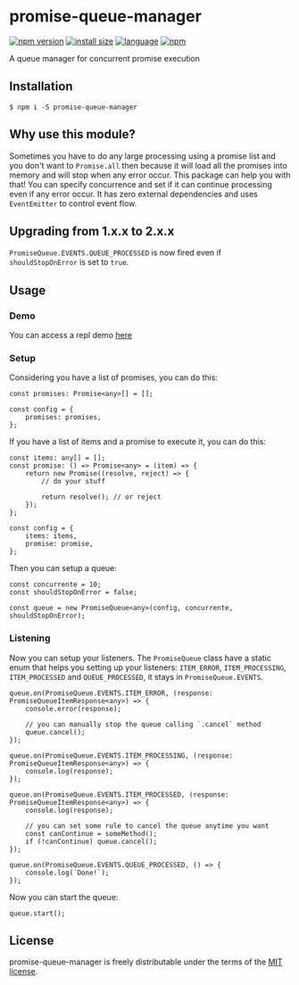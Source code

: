 # promise-queue-manager

[![npm version](https://img.shields.io/npm/v/promise-queue-manager.svg?style=flat)](https://www.npmjs.org/package/promise-queue-manager)
[![install size](https://packagephobia.now.sh/badge?p=promise-queue-manager)](https://packagephobia.now.sh/result?p=promise-queue-manager)
[![language](https://img.shields.io/github/languages/top/gustavolaux/promise-queue-manager?style=flat)](https://www.npmjs.org/package/promise-queue-manager)
[![npm](https://img.shields.io/npm/dm/promise-queue-manager?style=flat)](https://www.npmjs.org/package/promise-queue-manager)

A queue manager for concurrent promise execution

## Installation

```
$ npm i -S promise-queue-manager
```

## Why use this module?

Sometimes you have to do any large processing using a promise list and you don't want to `Promise.all` then because it will load all the promises into memory and will stop when any error occur. This package can help you with that! You can specify concurrence and set if it can continue processing even if any error occur. It has zero external dependencies and uses `EventEmitter` to control event flow.

## Upgrading from 1.x.x to 2.x.x

`PromiseQueue.EVENTS.QUEUE_PROCESSED` is now fired even if `shouldStopOnError` is set to `true`.

## Usage

### Demo

You can access a repl demo [here](https://repl.it/@gustavolaux/promise-queue-manager-demo)

### Setup

Considering you have a list of promises, you can do this:
```
const promises: Promise<any>[] = [];

const config = {
    promises: promises,
};
```

If you have a list of items and a promise to execute it, you can do this:
```
const items: any[] = [];
const promise: () => Promise<any> = (item) => {
    return new Promise((resolve, reject) => {
        // do your stuff

        return resolve(); // or reject
    });
};

const config = {
    items: items,
    promise: promise,
};
```

Then you can setup a queue:
```
const concurrente = 10;
const shouldStopOnError = false;

const queue = new PromiseQueue<any>(config, concurrente, shouldStopOnError);
```

### Listening

Now you can setup your listeners. The `PromiseQueue` class have a static enum that helps you setting up your listeners: `ITEM_ERROR`, `ITEM_PROCESSING`, `ITEM_PROCESSED` and `QUEUE_PROCESSED`, it stays in `PromiseQueue.EVENTS`.
```
queue.on(PromiseQueue.EVENTS.ITEM_ERROR, (response: PromiseQueueItemResponse<any>) => {
    console.error(response);

    // you can manually stop the queue calling `.cancel` method
    queue.cancel();
});

queue.on(PromiseQueue.EVENTS.ITEM_PROCESSING, (response: PromiseQueueItemResponse<any>) => {
    console.log(response);
});

queue.on(PromiseQueue.EVENTS.ITEM_PROCESSED, (response: PromiseQueueItemResponse<any>) => {
    console.log(response);

    // you can set some rule to cancel the queue anytime you want
    const canContinue = someMethod();
    if (!canContinue) queue.cancel();
});

queue.on(PromiseQueue.EVENTS.QUEUE_PROCESSED, () => {
    console.log(`Done!`);
});
```

Now you can start the queue:
```
queue.start();
```

## License

promise-queue-manager is freely distributable under the terms of the [MIT license](https://github.com/gustavolaux/promise-queue-manager/blob/master/LICENSE).
